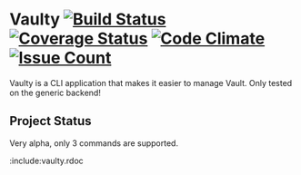 # Vaulty [![Build Status](https://travis-ci.org/playpasshq/vaulty.svg?branch=master)](https://travis-ci.org/playpasshq/vaulty) [![Coverage Status](https://coveralls.io/repos/github/playpasshq/vaulty/badge.svg?branch=master)](https://coveralls.io/github/playpasshq/vaulty?branch=master) [![Code Climate](https://codeclimate.com/github/playpasshq/vaulty/badges/gpa.svg)](https://codeclimate.com/github/playpasshq/vaulty) [![Issue Count](https://codeclimate.com/github/playpasshq/vaulty/badges/issue_count.svg)](https://codeclimate.com/github/playpasshq/vaulty) 

Vaulty is a CLI application that makes it easier to manage Vault.
Only tested on the generic backend!

## Project Status

Very alpha, only 3 commands are supported.

:include:vaulty.rdoc

